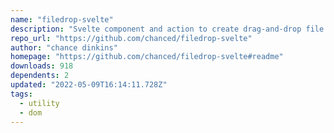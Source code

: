 ```yaml
---
name: "filedrop-svelte"
description: "Svelte component and action to create drag-and-drop file dropzones."
repo_url: "https://github.com/chanced/filedrop-svelte"
author: "chance dinkins"
homepage: "https://github.com/chanced/filedrop-svelte#readme"
downloads: 918
dependents: 2
updated: "2022-05-09T16:14:11.728Z"
tags: 
  - utility
  - dom
---
```

